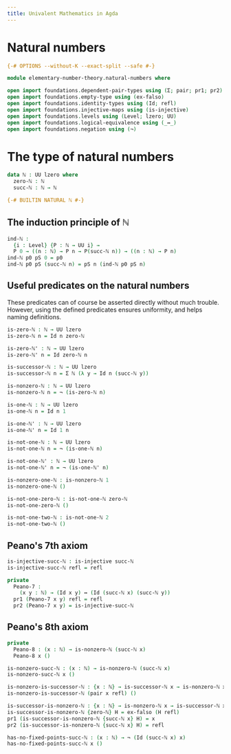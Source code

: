 ```yaml
---
title: Univalent Mathematics in Agda
---
```


# Natural numbers

```agda
{-# OPTIONS --without-K --exact-split --safe #-}

module elementary-number-theory.natural-numbers where

open import foundations.dependent-pair-types using (Σ; pair; pr1; pr2)
open import foundations.empty-type using (ex-falso)
open import foundations.identity-types using (Id; refl)
open import foundations.injective-maps using (is-injective)
open import foundations.levels using (Level; lzero; UU)
open import foundations.logical-equivalence using (_↔_)
open import foundations.negation using (¬)
```

# The type of natural numbers

```agda
data ℕ : UU lzero where
  zero-ℕ : ℕ
  succ-ℕ : ℕ → ℕ

{-# BUILTIN NATURAL ℕ #-}
```

## The induction principle of ℕ

```agda
ind-ℕ :
  {i : Level} {P : ℕ → UU i} →
  P 0 → ((n : ℕ) → P n → P(succ-ℕ n)) → ((n : ℕ) → P n)
ind-ℕ p0 pS 0 = p0
ind-ℕ p0 pS (succ-ℕ n) = pS n (ind-ℕ p0 pS n)
```

## Useful predicates on the natural numbers

These predicates can of course be asserted directly without much trouble. However, using the defined predicates ensures uniformity, and helps naming definitions.

```agda
is-zero-ℕ : ℕ → UU lzero
is-zero-ℕ n = Id n zero-ℕ

is-zero-ℕ' : ℕ → UU lzero
is-zero-ℕ' n = Id zero-ℕ n

is-successor-ℕ : ℕ → UU lzero
is-successor-ℕ n = Σ ℕ (λ y → Id n (succ-ℕ y))

is-nonzero-ℕ : ℕ → UU lzero
is-nonzero-ℕ n = ¬ (is-zero-ℕ n)

is-one-ℕ : ℕ → UU lzero
is-one-ℕ n = Id n 1

is-one-ℕ' : ℕ → UU lzero
is-one-ℕ' n = Id 1 n

is-not-one-ℕ : ℕ → UU lzero
is-not-one-ℕ n = ¬ (is-one-ℕ n)

is-not-one-ℕ' : ℕ → UU lzero
is-not-one-ℕ' n = ¬ (is-one-ℕ' n)

is-nonzero-one-ℕ : is-nonzero-ℕ 1
is-nonzero-one-ℕ ()

is-not-one-zero-ℕ : is-not-one-ℕ zero-ℕ
is-not-one-zero-ℕ ()

is-not-one-two-ℕ : is-not-one-ℕ 2
is-not-one-two-ℕ ()
```

## Peano's 7th axiom

```agda
is-injective-succ-ℕ : is-injective succ-ℕ
is-injective-succ-ℕ refl = refl

private
  Peano-7 :
    (x y : ℕ) → (Id x y) ↔ (Id (succ-ℕ x) (succ-ℕ y))
  pr1 (Peano-7 x y) refl = refl
  pr2 (Peano-7 x y) = is-injective-succ-ℕ
```

## Peano's 8th axiom

```agda
private   
  Peano-8 : (x : ℕ) → is-nonzero-ℕ (succ-ℕ x)
  Peano-8 x ()

is-nonzero-succ-ℕ : (x : ℕ) → is-nonzero-ℕ (succ-ℕ x)
is-nonzero-succ-ℕ x ()

is-nonzero-is-successor-ℕ : {x : ℕ} → is-successor-ℕ x → is-nonzero-ℕ x
is-nonzero-is-successor-ℕ (pair x refl) ()

is-successor-is-nonzero-ℕ : {x : ℕ} → is-nonzero-ℕ x → is-successor-ℕ x
is-successor-is-nonzero-ℕ {zero-ℕ} H = ex-falso (H refl)
pr1 (is-successor-is-nonzero-ℕ {succ-ℕ x} H) = x
pr2 (is-successor-is-nonzero-ℕ {succ-ℕ x} H) = refl

has-no-fixed-points-succ-ℕ : (x : ℕ) → ¬ (Id (succ-ℕ x) x)
has-no-fixed-points-succ-ℕ x ()
```
